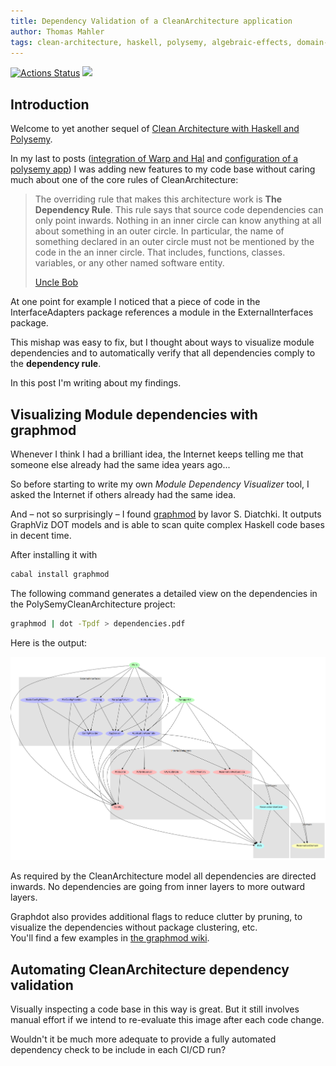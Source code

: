 ```yaml
---
title: Dependency Validation of a CleanArchitecture application
author: Thomas Mahler
tags: clean-architecture, haskell, polysemy, algebraic-effects, domain-driven-design, ports-and-adapters, hexagonal-architecture, onion-architecture, servant, warp, io-monad, testability, architecture, algebraic, polysemy-library, polysemy-effects, configuration, dependency-injection, depndency, graphmod
---
```



[![Actions Status](https://github.com/thma/PolysemyCleanArchitecture/workflows/Haskell%20CI/badge.svg)](https://github.com/thma/PolysemyCleanArchitecture/actions)
<a href="https://github.com/thma/PolysemyCleanArchitecture"><img src="https://thma.github.io/img/forkme.png" height="20" ></a>


## Introduction

Welcome to yet another sequel of [Clean Architecture with Haskell and Polysemy](https://thma.github.io/posts/2020-05-29-polysemy-clean-architecture.html).

In my last to posts ([integration of Warp and Hal](https://thma.github.io/posts/2022-07-04-polysemy-and-warp.html) and [configuration of a polysemy app](https://thma.github.io/posts/2022-07-17-configuration-of-a-polysemy-app.html)) I was adding new features to my code base without caring much about one of the core rules of CleanArchitecture:

> The overriding rule that makes this architecture work is **The Dependency Rule**. 
> This rule says that source code dependencies can only point inwards.
> Nothing in an inner circle can know anything at all about something in an outer circle. 
> In particular, the name of something declared in an outer circle must not be mentioned by the code in the an inner circle. 
> That includes, functions, classes. variables, or any other named software entity.
>
> [Uncle Bob](https://blog.cleancoder.com/uncle-bob/2012/08/13/the-clean-architecture.html)

At one point for example I noticed that a piece of code in the InterfaceAdapters package references a module in the ExternalInterfaces package.

This mishap was easy to fix, but I thought about ways to visualize module dependencies and to automatically verify that all dependencies comply to the **dependency rule**.

In this post I'm writing about my findings.

## Visualizing Module dependencies with graphmod

Whenever I think I had a brilliant idea, the Internet keeps telling me that someone else already had the same idea years ago...

So before starting to write my own *Module Dependency Visualizer* tool, I asked the Internet if others already had the same idea.

And &ndash; not so surprisingly &ndash; I found [graphmod](https://github.com/yav/graphmod) by Iavor S. Diatchki. It outputs GraphViz DOT models and is able to scan quite complex Haskell code bases in decent time.

After installing it with 

```bash
cabal install graphmod
```

The following command generates a detailed view on the dependencies in the PolySemyCleanArchitecture project:

```bash
graphmod | dot -Tpdf > dependencies.pdf
```

Here is the output:

![deps](../img/dependencies.png)

As required by the CleanArchitecture model all dependencies are directed inwards. No dependencies are going from inner layers to more outward layers.

Graphdot also provides additional flags to reduce clutter by pruning, to visualize the dependencies without package clustering, etc.  
You'll find a few examples in [the graphmod wiki](https://github.com/yav/graphmod/wiki).

## Automating CleanArchitecture dependency validation

Visually inspecting a code base in this way is great. But it still involves manual effort if we intend to re-evaluate this image after each code change.

Wouldn't it be much more adequate to provide a fully automated dependency check to be include in each CI/CD run?

